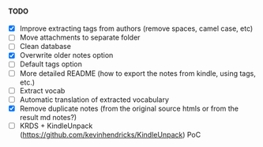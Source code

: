 #### TODO

- [x] Improve extracting tags from authors (remove spaces, camel case, etc)
- [ ] Move attachments to separate folder
- [ ] Clean database
- [x] Overwrite older notes option
- [ ] Default tags option
- [ ] More detailed README (how to export the notes from kindle, using tags, etc.)
- [ ] Extract vocab
- [ ] Automatic translation of extracted vocabulary
- [x] Remove duplicate notes (from the original source htmls or from the result md notes?)
- [ ] KRDS + KindleUnpack (https://github.com/kevinhendricks/KindleUnpack) PoC
